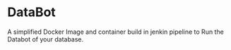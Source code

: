 # DataBot
A simplified Docker Image and container build in jenkin pipeline to Run the Databot of your database.

